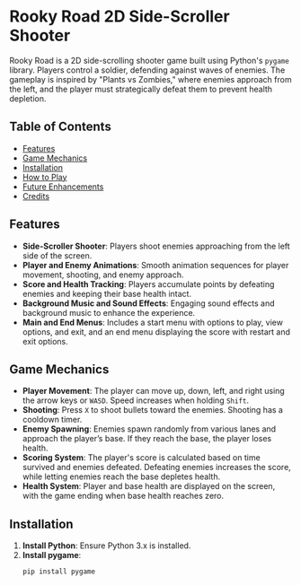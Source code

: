 # Rooky Road 2D Side-Scroller Shooter

Rooky Road is a 2D side-scrolling shooter game built using Python's `pygame` library. Players control a soldier, defending against waves of enemies. The gameplay is inspired by "Plants vs Zombies," where enemies approach from the left, and the player must strategically defeat them to prevent health depletion.

## Table of Contents

- [Features](#features)
- [Game Mechanics](#game-mechanics)
- [Installation](#installation)
- [How to Play](#how-to-play)
- [Future Enhancements](#future-enhancements)
- [Credits](#credits)

## Features

- **Side-Scroller Shooter**: Players shoot enemies approaching from the left side of the screen.
- **Player and Enemy Animations**: Smooth animation sequences for player movement, shooting, and enemy approach.
- **Score and Health Tracking**: Players accumulate points by defeating enemies and keeping their base health intact.
- **Background Music and Sound Effects**: Engaging sound effects and background music to enhance the experience.
- **Main and End Menus**: Includes a start menu with options to play, view options, and exit, and an end menu displaying the score with restart and exit options.

## Game Mechanics

- **Player Movement**: The player can move up, down, left, and right using the arrow keys or `WASD`. Speed increases when holding `Shift`.
- **Shooting**: Press `X` to shoot bullets toward the enemies. Shooting has a cooldown timer.
- **Enemy Spawning**: Enemies spawn randomly from various lanes and approach the player’s base. If they reach the base, the player loses health.
- **Scoring System**: The player's score is calculated based on time survived and enemies defeated. Defeating enemies increases the score, while letting enemies reach the base depletes health.
- **Health System**: Player and base health are displayed on the screen, with the game ending when base health reaches zero.

## Installation

1. **Install Python**: Ensure Python 3.x is installed.
2. **Install pygame**:
   ```bash
   pip install pygame
